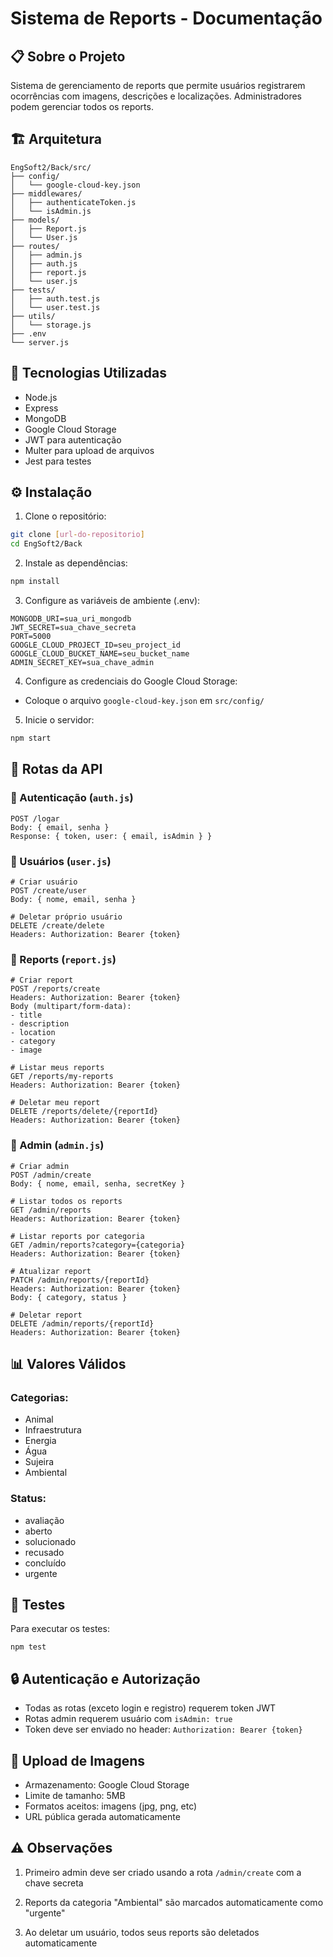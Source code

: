 
# Sistema de Reports - Documentação


## 📋 Sobre o Projeto

Sistema de gerenciamento de reports que permite usuários registrarem ocorrências com imagens, descrições e localizações. Administradores podem gerenciar todos os reports.


## 🏗 Arquitetura

```plaintext
EngSoft2/Back/src/
├── config/
│   └── google-cloud-key.json
├── middlewares/
│   ├── authenticateToken.js
│   └── isAdmin.js
├── models/
│   ├── Report.js
│   └── User.js
├── routes/
│   ├── admin.js
│   ├── auth.js
│   ├── report.js
│   └── user.js
├── tests/
│   ├── auth.test.js
│   └── user.test.js
├── utils/
│   └── storage.js
├── .env
└── server.js
```


## 🚀 Tecnologias Utilizadas

- Node.js
- Express
- MongoDB
- Google Cloud Storage
- JWT para autenticação
- Multer para upload de arquivos
- Jest para testes


## ⚙️ Instalação

1. Clone o repositório:
```bash
git clone [url-do-repositorio]
cd EngSoft2/Back
```


2. Instale as dependências:
```bash
npm install
```


3. Configure as variáveis de ambiente (.env):
```plaintext
MONGODB_URI=sua_uri_mongodb
JWT_SECRET=sua_chave_secreta
PORT=5000
GOOGLE_CLOUD_PROJECT_ID=seu_project_id
GOOGLE_CLOUD_BUCKET_NAME=seu_bucket_name
ADMIN_SECRET_KEY=sua_chave_admin
```


4. Configure as credenciais do Google Cloud Storage:

- Coloque o arquivo `google-cloud-key.json` em `src/config/`


5. Inicie o servidor:
```bash
npm start
```


## 📡 Rotas da API

### 🔐 Autenticação (`auth.js`)
```plaintext
POST /logar
Body: { email, senha }
Response: { token, user: { email, isAdmin } }
```

### 👤 Usuários (`user.js`)
```plaintext
# Criar usuário
POST /create/user
Body: { nome, email, senha }

# Deletar próprio usuário
DELETE /create/delete
Headers: Authorization: Bearer {token}
```

### 📝 Reports (`report.js`)
```plaintext
# Criar report
POST /reports/create
Headers: Authorization: Bearer {token}
Body (multipart/form-data):
- title
- description
- location
- category
- image

# Listar meus reports
GET /reports/my-reports
Headers: Authorization: Bearer {token}

# Deletar meu report
DELETE /reports/delete/{reportId}
Headers: Authorization: Bearer {token}
```

### 👑 Admin (`admin.js`)
```plaintext
# Criar admin
POST /admin/create
Body: { nome, email, senha, secretKey }

# Listar todos os reports
GET /admin/reports
Headers: Authorization: Bearer {token}

# Listar reports por categoria
GET /admin/reports?category={categoria}
Headers: Authorization: Bearer {token}

# Atualizar report
PATCH /admin/reports/{reportId}
Headers: Authorization: Bearer {token}
Body: { category, status }

# Deletar report
DELETE /admin/reports/{reportId}
Headers: Authorization: Bearer {token}
```


## 📊 Valores Válidos

### Categorias:
- Animal
- Infraestrutura
- Energia
- Água
- Sujeira
- Ambiental

### Status:
- avaliação
- aberto
- solucionado
- recusado
- concluído
- urgente


## 🧪 Testes

Para executar os testes:
```plaintext
npm test
```


## 🔒 Autenticação e Autorização
- Todas as rotas (exceto login e registro) requerem token JWT
- Rotas admin requerem usuário com `isAdmin: true`
- Token deve ser enviado no header: `Authorization: Bearer {token}`


## 📁 Upload de Imagens
- Armazenamento: Google Cloud Storage
- Limite de tamanho: 5MB
- Formatos aceitos: imagens (jpg, png, etc)
- URL pública gerada automaticamente


## ⚠️ Observações

1. Primeiro admin deve ser criado usando a rota `/admin/create` com a chave secreta

2. Reports da categoria "Ambiental" são marcados automaticamente como "urgente"

3. Ao deletar um usuário, todos seus reports são deletados automaticamente

